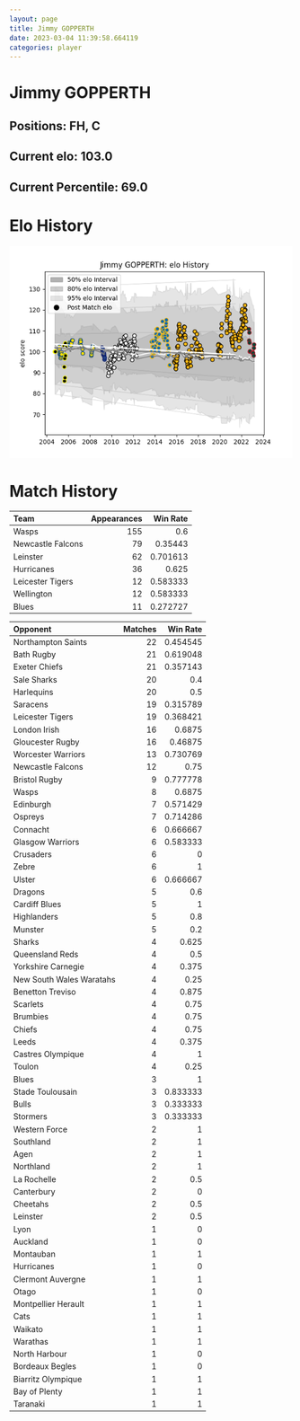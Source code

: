 ```yaml
---  
layout: page  
title: Jimmy GOPPERTH  
date: 2023-03-04 11:39:58.664119  
categories: player  
---
```

# Jimmy GOPPERTH

## Positions: FH, C

## Current elo: 103.0

## Current Percentile: 69.0

# Elo History


![elo history](history_JimmyGOPPERTH.png)
# Match History


| Team              |   Appearances |   Win Rate |
|:------------------|--------------:|-----------:|
| Wasps             |           155 |   0.6      |
| Newcastle Falcons |            79 |   0.35443  |
| Leinster          |            62 |   0.701613 |
| Hurricanes        |            36 |   0.625    |
| Leicester Tigers  |            12 |   0.583333 |
| Wellington        |            12 |   0.583333 |
| Blues             |            11 |   0.272727 |

| Opponent                 |   Matches |   Win Rate |
|:-------------------------|----------:|-----------:|
| Northampton Saints       |        22 |   0.454545 |
| Bath Rugby               |        21 |   0.619048 |
| Exeter Chiefs            |        21 |   0.357143 |
| Sale Sharks              |        20 |   0.4      |
| Harlequins               |        20 |   0.5      |
| Saracens                 |        19 |   0.315789 |
| Leicester Tigers         |        19 |   0.368421 |
| London Irish             |        16 |   0.6875   |
| Gloucester Rugby         |        16 |   0.46875  |
| Worcester Warriors       |        13 |   0.730769 |
| Newcastle Falcons        |        12 |   0.75     |
| Bristol Rugby            |         9 |   0.777778 |
| Wasps                    |         8 |   0.6875   |
| Edinburgh                |         7 |   0.571429 |
| Ospreys                  |         7 |   0.714286 |
| Connacht                 |         6 |   0.666667 |
| Glasgow Warriors         |         6 |   0.583333 |
| Crusaders                |         6 |   0        |
| Zebre                    |         6 |   1        |
| Ulster                   |         6 |   0.666667 |
| Dragons                  |         5 |   0.6      |
| Cardiff Blues            |         5 |   1        |
| Highlanders              |         5 |   0.8      |
| Munster                  |         5 |   0.2      |
| Sharks                   |         4 |   0.625    |
| Queensland Reds          |         4 |   0.5      |
| Yorkshire Carnegie       |         4 |   0.375    |
| New South Wales Waratahs |         4 |   0.25     |
| Benetton Treviso         |         4 |   0.875    |
| Scarlets                 |         4 |   0.75     |
| Brumbies                 |         4 |   0.75     |
| Chiefs                   |         4 |   0.75     |
| Leeds                    |         4 |   0.375    |
| Castres Olympique        |         4 |   1        |
| Toulon                   |         4 |   0.25     |
| Blues                    |         3 |   1        |
| Stade Toulousain         |         3 |   0.833333 |
| Bulls                    |         3 |   0.333333 |
| Stormers                 |         3 |   0.333333 |
| Western Force            |         2 |   1        |
| Southland                |         2 |   1        |
| Agen                     |         2 |   1        |
| Northland                |         2 |   1        |
| La Rochelle              |         2 |   0.5      |
| Canterbury               |         2 |   0        |
| Cheetahs                 |         2 |   0.5      |
| Leinster                 |         2 |   0.5      |
| Lyon                     |         1 |   0        |
| Auckland                 |         1 |   0        |
| Montauban                |         1 |   1        |
| Hurricanes               |         1 |   0        |
| Clermont Auvergne        |         1 |   1        |
| Otago                    |         1 |   0        |
| Montpellier Herault      |         1 |   1        |
| Cats                     |         1 |   1        |
| Waikato                  |         1 |   1        |
| Warathas                 |         1 |   1        |
| North Harbour            |         1 |   0        |
| Bordeaux Begles          |         1 |   0        |
| Biarritz Olympique       |         1 |   1        |
| Bay of Plenty            |         1 |   1        |
| Taranaki                 |         1 |   1        |